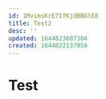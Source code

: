```yaml
---
id: 1MvimsKrE7IfKjdBBGlE8
title: Test2
desc: ''
updated: 1644823607304
created: 1644822137958
---
```


# Test
